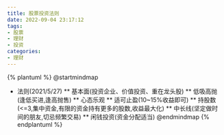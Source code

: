 ```yaml
---
title: 股票投资法则
date: 2022-09-04 23:17:12
tags:
- 股票
- 理财
- 投资
categories:
- 理财
---
```


{% plantuml %}
@startmindmap
* 法则(2021/5/27)
** 基本面(投资企业、价值投资、重在龙头股)
** 低吸高抛(逢低买进,逢高抛售)
** 心态乐观
** 适可止盈(10~15%收益即可)
** 持股数(<=3,集中资金,有限的资金持有更多的股数,收益最大化)
** 中长线(坚定做时间的朋友,切忌频繁交易)
** 闲钱投资(资金分配适当)
@endmindmap
{% endplantuml %}
